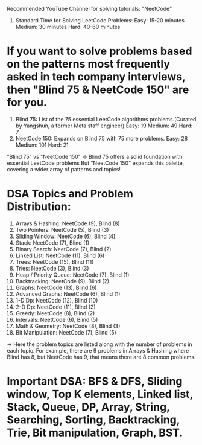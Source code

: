 Recommended YouTube Channel for solving tutorials: "NeetCode"

1. Standard Time for Solving LeetCode Problems:
   Easy: 15-20 minutes
   Medium: 30 minutes
   Hard: 40-60 minutes

# If you want to solve problems based on the patterns most frequently asked in tech company interviews, then "Blind 75 & NeetCode 150" are for you.

1. Blind 75: List of the 75 essential LeetCode algorithms problems.(Curated by Yangshun, a former Meta staff engineer)
   Easy: 19
   Medium: 49
   Hard: 7
2. NeetCode 150: Expands on Blind 75 with 75 more problems.
   Easy: 28
   Medium: 101
   Hard: 21

"Blind 75" vs "NeetCode 150" -> Blind 75 offers a solid foundation with essential LeetCode problems But "NeetCode 150" expands this palette, covering a wider array of patterns and topics!

# DSA Topics and Problem Distribution:

1. Arrays & Hashing: NeetCode (9), Blind (8)
2. Two Pointers: NeetCode (5), Blind (3)
3. Sliding Window: NeetCode (6), Blind (4)
4. Stack: NeetCode (7), Blind (1)
5. Binary Search: NeetCode (7), Blind (2)
6. Linked List: NeetCode (11), Blind (6)
7. Trees: NeetCode (15), Blind (11)
8. Tries: NeetCode (3), Blind (3)
9. Heap / Priority Queue: NeetCode (7), Blind (1)
10. Backtracking: NeetCode (9), Blind (2)
11. Graphs: NeetCode (13), Blind (6)
12. Advanced Graphs: NeetCode (6), Blind (1)
13. 1-D Dp: NeetCode (12), Blind (10)
14. 2-D Dp: NeetCode (11), Blind (2)
15. Greedy: NeetCode (8), Blind (2)
16. Intervals: NeetCode (6), Blind (5)
17. Math & Geometry: NeetCode (8), Blind (3)
18. Bit Manipulation: NeetCode (7), Blind (5)

-> Here the problem topics are listed along with the number of problems in each topic. For example, there are 9 problems in Arrays & Hashing where Blind has 8, but NeetCode has 9, that means there are 8 common problems.

# Important DSA: BFS & DFS, Sliding window, Top K elements, Linked list, Stack, Queue, DP, Array, String, Searching, Sorting, Backtracking, Trie, Bit manipulation, Graph, BST.

